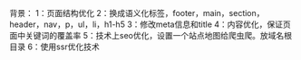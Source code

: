 
背景：
1：页面结构优化
2：换成语义化标签，footer，main，section，header，nav，p，ul，li，h1-h5
3：修改meta信息和title
4：内容优化，保证页面中关键词的覆盖率
5：技术上seo优化，设置一个站点地图给爬虫爬。放域名根目录
6：使用ssr优化技术